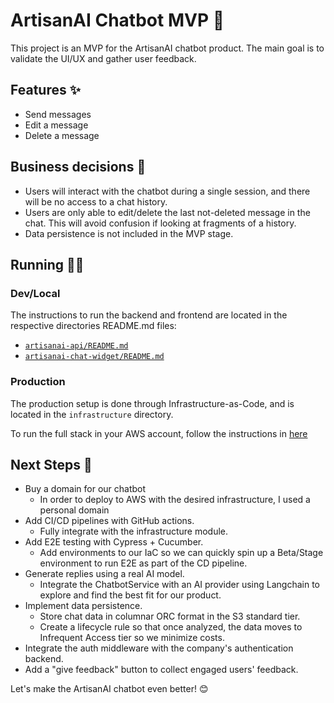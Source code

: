 # ArtisanAI Chatbot MVP 🤖

This project is an MVP for the ArtisanAI chatbot product. The main goal is to validate the UI/UX and gather user feedback.

## Features ✨

- Send messages
- Edit a message
- Delete a message

## Business decisions 💼

- Users will interact with the chatbot during a single session, and there will be no access to a chat history.
- Users are only able to edit/delete the last not-deleted message in the chat. This will avoid confusion if looking at fragments of a history.
- Data persistence is not included in the MVP stage.

## Running 🏃‍➡️

### Dev/Local
The instructions to run the backend and frontend are located in the respective directories README.md files:
- [`artisanai-api/README.md`](artisanai-api/README.md)
- [`artisanai-chat-widget/README.md`](artisanai-chat-widget/README.md)

### Production
The production setup is done through Infrastructure-as-Code, and is located in the `infrastructure` directory.

To run the full stack in your AWS account, follow the instructions in [here](infrastructure/README.md)

## Next Steps 🚀

- Buy a domain for our chatbot
    - In order to deploy to AWS with the desired infrastructure, I used a personal domain
- Add CI/CD pipelines with GitHub actions.
    - Fully integrate with the infrastructure module.
- Add E2E testing with Cypress + Cucumber.
    - Add environments to our IaC so we can quickly spin up a Beta/Stage environment to run E2E as part of the CD pipeline.
- Generate replies using a real AI model.
    - Integrate the ChatbotService with an AI provider using Langchain to explore and find the best fit for our product.
- Implement data persistence.
    - Store chat data in columnar ORC format in the S3 standard tier.
    - Create a lifecycle rule so that once analyzed, the data moves to Infrequent Access tier so we minimize costs.
- Integrate the auth middleware with the company's authentication backend.
- Add a "give feedback" button to collect engaged users' feedback.

Let's make the ArtisanAI chatbot even better! 😊
